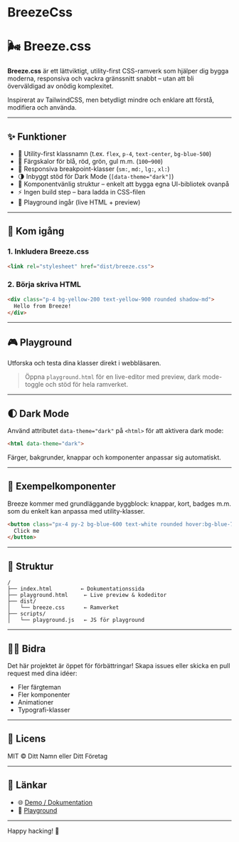 # BreezeCss
# 🌬️ Breeze.css

**Breeze.css** är ett lättviktigt, utility-first CSS-ramverk som hjälper dig bygga moderna, responsiva och vackra gränssnitt snabbt – utan att bli överväldigad av onödig komplexitet.

Inspirerat av TailwindCSS, men betydligt mindre och enklare att förstå, modifiera och använda.

---

## ✨ Funktioner

- 🔧 Utility-first klassnamn (t.ex. `flex`, `p-4`, `text-center`, `bg-blue-500`)
- 🎨 Färgskalor för blå, röd, grön, gul m.m. (`100`–`900`)
- 📱 Responsiva breakpoint-klasser (`sm:`, `md:`, `lg:`, `xl:`)
- 🌗 Inbyggt stöd för Dark Mode (`[data-theme="dark"]`)
- 🧩 Komponentvänlig struktur – enkelt att bygga egna UI-bibliotek ovanpå
- ⚡ Ingen build step – bara ladda in CSS-filen
- 🧪 Playground ingår (live HTML + preview)

---

## 🚀 Kom igång

### 1. Inkludera Breeze.css

```html
<link rel="stylesheet" href="dist/breeze.css">
```

### 2. Börja skriva HTML

```html
<div class="p-4 bg-yellow-200 text-yellow-900 rounded shadow-md">
  Hello from Breeze!
</div>
```

---

## 🎮 Playground

Utforska och testa dina klasser direkt i webbläsaren.

> Öppna `playground.html` för en live-editor med preview, dark mode-toggle och stöd för hela ramverket.

---

## 🌓 Dark Mode

Använd attributet `data-theme="dark"` på `<html>` för att aktivera dark mode:

```html
<html data-theme="dark">
```

Färger, bakgrunder, knappar och komponenter anpassar sig automatiskt.

---

## 🧱 Exempelkomponenter

Breeze kommer med grundläggande byggblock: knappar, kort, badges m.m. som du enkelt kan anpassa med utility-klasser.

```html
<button class="px-4 py-2 bg-blue-600 text-white rounded hover:bg-blue-700">
  Click me
</button>
```

---

## 📁 Struktur

```
/
├── index.html         ← Dokumentationssida
├── playground.html     ← Live preview & kodeditor
├── dist/
│   └── breeze.css      ← Ramverket
├── scripts/
│   └── playground.js   ← JS för playground
```

---

## 🧑‍💻 Bidra

Det här projektet är öppet för förbättringar! Skapa issues eller skicka en pull request med dina idéer:

- Fler färgteman
- Fler komponenter
- Animationer
- Typografi-klasser

---

## 📄 Licens

MIT © Ditt Namn eller Ditt Företag

---

## 🔗 Länkar

- 🌐 [Demo / Dokumentation](index.html)
- 🧪 [Playground](playground.html)

---

Happy hacking! 💨
